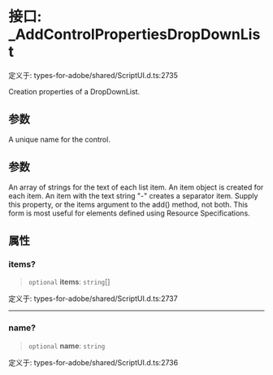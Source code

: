 # 接口: \_AddControlPropertiesDropDownList

定义于: types-for-adobe/shared/ScriptUI.d.ts:2735

Creation properties of a DropDownList.

## 参数

A unique name for the control.

## 参数

An array of strings for the text of each list item. An item object is created for each item. An item with the text string "-" creates a separator item. Supply this property, or the items argument to the add() method, not both. This form is most useful for elements defined using Resource Specifications.

## 属性

### items?

> `optional` **items**: `string`[]

定义于: types-for-adobe/shared/ScriptUI.d.ts:2737

***

### name?

> `optional` **name**: `string`

定义于: types-for-adobe/shared/ScriptUI.d.ts:2736
